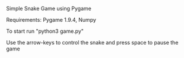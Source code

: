 Simple Snake Game using Pygame

Requirements: Pygame 1.9.4, Numpy

To start run "python3 game.py"

Use the arrow-keys to control the snake and press space to pause the game